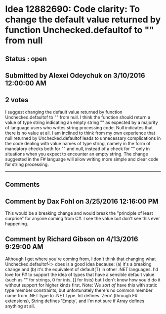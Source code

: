 # Idea 12882690: Code clarity: To change the default value returned by function Unchecked.defaultof<string> to "" from null #

## Status : open

## Submitted by Alexei Odeychuk on 3/10/2016 12:00:00 AM

## 2 votes

I suggest changing the default value returned by function Unchecked.defaultof<string> to "" from null. I think the function should return a value of type string indicating an empty string "" as expected by a majority of language users who writes string processing code.
Null indicates that there is no value at all.
I am inclined to think from my own experience that null returned by Unchecked.defaultof<string> leads to unnecessary complications in the code dealing with value names of type string, namely in the form of mandatory checks both for "" and null, instead of a check for "" only in situations when you expect to encounter an empty string.
The change suggested in the F# language will allow writing more simple and clear code for string processing.


------------------------
## Comments


## Comment by Dax Fohl on 3/25/2016 12:16:00 PM
This would be a breaking change and would break the "principle of least surprise" for anyone coming from C#. I see the value but don't see this ever happening.


## Comment by Richard Gibson on 4/13/2016 9:29:00 AM
Although I get where you're coming from, I don't think that changing what Unchecked.defaultof<> does is a good idea because: (a) it's a breaking change and (b) it's the equivalent of default(T) in other .NET languages.
I'd love for F# to support the idea of types that have a sensible default value (such as "" for strings, 0 for ints, [] for lists) but I don't know how you'd do it without support for higher kinds first.
Note: We *sort of* have this with static type member constraints, but unfortunately there's no common member name from .NET type to .NET type. Int defines 'Zero' (through F# extensions), String defines 'Empty', and I'm not sure if Array defines anything at all.

